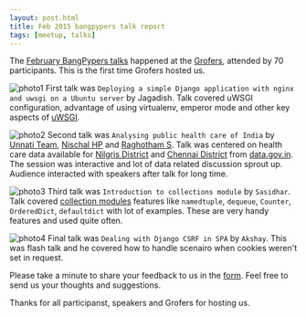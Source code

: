 ```yaml
---
layout: post.html
title: Feb 2015 bangpypers talk report
tags: [meetup, talks]
---
```


The [February BangPypers talks](http://www.meetup.com/BangPypers/events/225109029/) happened at the [Grofers](https://www.grofers.com/), attended by 70 participants. This is the first time Grofers hosted us.

![photo1](https://a248.e.akamai.net/f/248/1673/2/photos4.meetupstatic.com/photos/event/9/b/f/9/highres_446619929.jpeg)
First talk was `Deploying a simple Django application with nginx and uwsgi on a Ubuntu server` by Jagadish. Talk covered uWSGI configuration, advantage of using virtualenv, emperor mode and other key aspects of [uWSGI](https://uwsgi-docs.readthedocs.org/en/latest/).

![photo2](https://a248.e.akamai.net/f/248/1673/2/photos4.meetupstatic.com/photos/event/9/c/4/7/highres_446620007.jpeg)
Second talk was `Analysing public health care of India` by [Unnati Team](http://www.unnati.xyz/), [Nischal HP](https://twitter.com/nischalhp) and [Raghotham S](https://twitter.com/raghothams). Talk was centered on health care data available for [Nilgris District](https://en.wikipedia.org/wiki/The_Nilgiris_District) and [Chennai District](https://en.wikipedia.org/wiki/Chennai_district) from [data.gov.in](https://data.gov.in/). The session was interactive and lot of data related discussion sprout up. Audience interacted with speakers after talk for long time.

![photo3](https://a248.e.akamai.net/f/248/1673/2/photos1.meetupstatic.com/photos/event/9/c/9/a/highres_446620090.jpeg)
Third talk was `Introduction to collections module` by `Sasidhar`. Talk covered [collection modules](https://docs.python.org/2/library/collections.html) features like `namedtuple`, `dequeue`, `Counter`, `OrderedDict`, `defaultdict` with lot of examples. These are very handy features and used quite often.

![photo4](https://a248.e.akamai.net/f/248/1673/2/photos2.meetupstatic.com/photos/event/9/c/e/0/highres_446620160.jpeg)
Final talk was `Dealing with Django CSRF in SPA` by `Akshay`. This was flash talk and he covered how to handle scenairo when cookies weren't set in request.

Please take a minute to share your feedback to us in the [form](http://goo.gl/forms/TCYSKn37Uf). Feel free to send us your thoughts and suggestions.

Thanks for all participanst, speakers and Grofers for hosting us.
